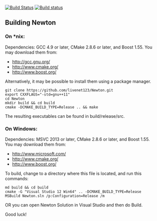 
[![Build Status](https://travis-ci.org/livenet123/Newton.svg?branch=master)](https://travis-ci.org/livenet123/Newton)
[![Build status](https://ci.appveyor.com/api/projects/status/7dg9qrptema5q9ar/branch/master?svg=true)](https://ci.appveyor.com/project/livenet123/newton-awyxq/branch/master)


## Building Newton

### On *nix:

Dependencies: GCC 4.9 or later, CMake 2.8.6 or later, and Boost 1.55.
You may download them from:

* http://gcc.gnu.org/
* http://www.cmake.org/
* http://www.boost.org/

Alternatively, it may be possible to install them using a package manager.

```
git clone https://github.com/livenet123/Newton.git
export CXXFLAGS="-std=gnu++11"
cd Newton
mkdir build && cd build
cmake -DCMAKE_BUILD_TYPE=Release .. && make
```

The resulting executables can be found in build/release/src.


### On Windows:
Dependencies: MSVC 2013 or later, CMake 2.8.6 or later, and Boost 1.55. You may download them from:
* http://www.microsoft.com/
* http://www.cmake.org/
* http://www.boost.org/

To build, change to a directory where this file is located, and run this commands:

```
md build && cd build
cmake -G "Visual Studio 12 Win64" .. -DCMAKE_BUILD_TYPE=Release
MSBuild Newton.sln /p:Configuration=Release /m
```
OR you can open Newton Solution in Visual Studio and then do Build.

Good luck!
